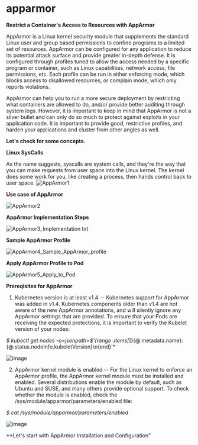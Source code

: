# apparmor
**Restrict a Container's Access to Resources with AppArmor**

AppArmor is a Linux kernel security module that supplements the standard Linux user and group based permissions to confine programs to a limited set of resources. AppArmor can be configured for any application to reduce its potential attack surface and provide greater in-depth defense. 
It is configured through profiles tuned to allow the access needed by a specific program or container, such as Linux capabilities, network access, file permissions, etc. Each profile can be run in either enforcing mode, which blocks access to disallowed resources, or complain mode, which only reports violations.

AppArmor can help you to run a more secure deployment by restricting what containers are allowed to do, and/or provide better auditing through system logs. However, it is important to keep in mind that AppArmor is not a silver bullet and can only do so much to protect against exploits in your application code. It is important to provide good, restrictive profiles, and harden your applications and cluster from other angles as well.

**Let's check for some concepts.**

**Linux SysCalls**

As the name suggests, syscalls are system calls, and they're the way that you can make requests from user space into the Linux kernel. 
The kernel does some work for you, like creating a process, then hands control back to user space.
![AppArmor1](https://user-images.githubusercontent.com/88305831/176425926-ef186985-45c4-4af0-8948-672fb3ea6bfa.png)

**Use case of AppArmor**

![AppArmor2](https://user-images.githubusercontent.com/88305831/176426716-52a71d06-4e84-4bc0-ba83-7911000ff4f8.png)


**AppArmor Implementation Steps**

![AppArmor3_Implementation txt](https://user-images.githubusercontent.com/88305831/176427141-3b5221c7-75c7-4253-8279-6eb4e75ef247.png)

**Sample AppArmor Profile**

![AppArmor4_Sample_AppArmor_profile](https://user-images.githubusercontent.com/88305831/176427250-4107855b-4f74-4290-8107-c3296d8f1d2e.png)

**Apply AppArmor Profile to Pod**

![AppArmor5_Apply_to_Pod](https://user-images.githubusercontent.com/88305831/176427353-48993c02-0732-4333-9806-ffa1b51d70c0.png)

**Prereqisites for AppArmor**

1. Kubernetes version is at least v1.4 -- Kubernetes support for AppArmor was added in v1.4. Kubernetes components older than v1.4 are not aware of the new AppArmor annotations, and will silently ignore any AppArmor settings that are provided. To ensure that your Pods are receiving the expected protections, it is important to verify the Kubelet version of your nodes:

*$ kubectl get nodes -o=jsonpath=$'{range .items[*]}{@.metadata.name}: {@.status.nodeInfo.kubeletVersion}\n{end}'*

![image](https://user-images.githubusercontent.com/88305831/176432165-4dfc9f35-a6b3-4ef6-913b-de00911a4d97.png)

2. AppArmor kernel module is enabled -- For the Linux kernel to enforce an AppArmor profile, the AppArmor kernel module must be installed and enabled. Several distributions enable the module by default, such as Ubuntu and SUSE, and many others provide optional support. To check whether the module is enabled, check the /sys/module/apparmor/parameters/enabled file:

*$ cat /sys/module/apparmor/parameters/enabled*

![image](https://user-images.githubusercontent.com/88305831/176432647-0d2d7402-815c-4cc0-a734-371bb20883c1.png)




**Let's start with AppArmor Installation and Configuration"




